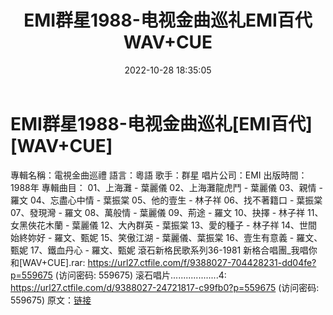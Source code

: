 ﻿---
title: EMI群星1988-电视金曲巡礼EMI百代WAV+CUE
date: 2022-10-28 18:35:05
categories: WAV车载音乐、镜像
tags: 华语中文
---
# EMI群星1988-电视金曲巡礼[EMI百代][WAV+CUE]

專輯名稱：電視金曲巡禮
語言：粵語
歌手：群星
唱片公司：EMI
出版時間：1988年
專輯曲目：
01、上海灘 - 葉麗儀
02、上海灘龍虎鬥 - 葉麗儀
03、親情 - 羅文
04、忘盡心中情 - 葉振棠
05、他的壹生 - 林子祥
06、找不著籍口 - 葉振棠
07、發現灣 - 羅文
08、萬般情 - 葉麗儀
09、荊途 - 羅文
10、抉擇 - 林子祥
11、女黑俠花木蘭 - 葉麗儀
12、大內群英 - 葉振棠
13、愛的種子 - 林子祥
14、世間始終妳好 - 羅文、甄妮
15、笑傲江湖 - 葉麗儀、葉振棠
16、壹生有意義 - 羅文、甄妮
17、鐵血丹心 - 羅文、甄妮
滾石新格民歌系列36-1981 新格合唱團_我唱你和[WAV+CUE].rar: https://url27.ctfile.com/f/9388027-704428231-dd04fe?p=559675
(访问密码: 559675)
滚石唱片...................4: https://url27.ctfile.com/d/9388027-24721817-c99fb0?p=559675
(访问密码: 559675)
原文：[链接](https://blog.sina.com.cn/s/blog_1647c7e760103100y.html)